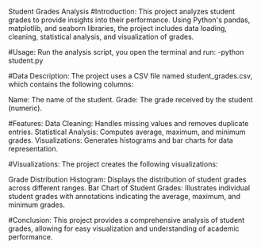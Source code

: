 Student Grades Analysis
#Introduction:
This project analyzes student grades to provide insights into their performance. Using Python's pandas, matplotlib, and seaborn libraries, the project includes data loading, cleaning, statistical analysis, and visualization of grades.

#Usage:
Run the analysis script, you open the terminal and run:
-python student.py

#Data Description:
The project uses a CSV file named student_grades.csv, which contains the following columns:

Name: The name of the student.
Grade: The grade received by the student (numeric).

#Features:
Data Cleaning: Handles missing values and removes duplicate entries.
Statistical Analysis: Computes average, maximum, and minimum grades.
Visualizations: Generates histograms and bar charts for data representation.

#Visualizations:
The project creates the following visualizations:

Grade Distribution Histogram: Displays the distribution of student grades across different ranges.
Bar Chart of Student Grades: Illustrates individual student grades with annotations indicating the average, maximum, and minimum grades.

#Conclusion:
This project provides a comprehensive analysis of student grades, allowing for easy visualization and understanding of academic performance.
